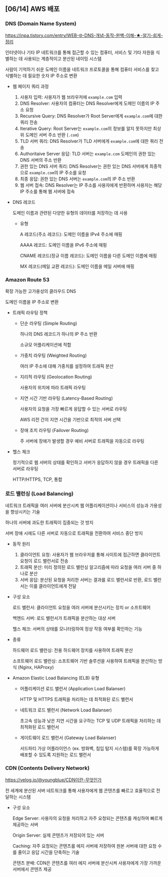## [06/14] AWS 배포



### DNS (Domain Name System)

https://inpa.tistory.com/entry/WEB-🌐-DNS-개념-동작-완벽-이해-★-알기-쉽게-정리

인터넷이나 기타 IP 네트워크를 통해 접근할 수 있는 컴퓨터, 서비스 및 기타 자원을 식별하는 데 사용되는 계층적이고 분산된 네이밍 시스템

사람이 기억하기 쉬운 도메인 이름을 네트워크 프로토콜을 통해 컴퓨터 서비스를 찾고 식별하는 데 필요한 숫자 IP 주소로 변환

- 웹 페이지 쿼리 과정

  1. 사용자 입력: 사용자가 웹 브라우저에 `example.com` 입력
  2. DNS Resolver: 사용자의 컴퓨터는 DNS Resolver에게 도메인 이름의 IP 주소 요청
  3. Recursive Query: DNS Resolver가 Root Server에게 `example.com`에 대한 쿼리 전송
  4. Iterative Query: Root Server는 `example.com`의 정보를 알지 못하지만 최상위 도메인 서버 주소 반환 (`.com`)
  5. TLD 서버 쿼리: DNS Resolver가 TLD 서버에게 `example.com`에 대한 쿼리 전송
  6. Authoritaive Server 응답: TLD 서버는 `example.com` 도메인의 권한 있는 DNS 서버의 주소 반환
  7. 권한 있는 DNS 서버 쿼리: DNS Resolver는 권한 있는 DNS 서버에게 최종적으로 `example.com`의 IP 주소를 요청
  8. 최종 응답: 권한 있는 DNS 서버는 `example.com`의 IP 주소 반환
  9. 웹 서버 접속: DNS Resolver는 IP 주소를 사용자에게 반환하며 사용자는 해당 IP 주소를 통해 웹 서버에 접속

- DNS 레코드

  도메인 이름과 관련된 다양한 유형의 데이터를 저장하는 데 사용

  - 유형

    A 레코드(주소 레코드): 도메인 이름을 IPv4 주소에 매핑

    AAAA 레코드: 도메인 이름을 IPv6 주소에 매핑

    CNAME 레코드(정규 이름 레코드): 도메인 이름을 다른 도메인 이름에 매핑

    MX 레코드(메일 교환 레코드): 도메인 이름을 메일 서버에 매핑



### Amazon Route 53

확장 가능한 고가용성의 클라우드 DNS

도메인 이름을 IP 주소로 변환

- 트래픽 라우팅 정책

  - 단순 라우팅 (Simple Routing)

    하나의 DNS 레코드가 하나의 IP 주소 반환

    소규모 어플리케이션에 적합

  - 가중치 라우팅 (Weighted Routing)

    여러 IP 주소에 대해 가중치를 설정하여 트래픽 분산

  - 지리적 라우팅 (Geolocation Routing)

    사용자의 위치에 따라 트래픽 라우팅

  - 지연 시간 기반 라우팅 (Latency-Based Routing)

    사용자의 요청을 가장 빠르게 응답할 수 있는 서버로 라우팅

    AWS 리전 간의 지연 시간을 기반으로 최적의 서버 선택

  - 장애 조치 라우팅 (Failover Routing)

    주 서버에 장애가 발생할 경우 예비 서버로 트래픽을 자동으로 라우팅

- 헬스 체크

  정기적으로 웹 서버의 상태를 확인하고 서버가 응답하지 않을 경우 트래픽을 다른 서버로 라우팅

  HTTP/HTTPS, TCP, 통합



### 로드 밸런싱 (Load Balancing)

네트워크 트래픽을 여러 서버에 분산시켜 웹 어플리케이션이나 서비스의 성능과 가용성을 향상시키는 기술

하나의 서버에 과도한 트래픽이 집중되는 것 방지

서버 장애 시에도 다른 서버로 자동으로 트래픽을 전환하여 서비스 중단 방지

- 동작 원리

  1. 클라이언트 요청: 사용자가 웹 브라우저를 통해 사이트에 접근하면 클라이언트 요청이 로드 밸런서로 전송
  2. 트래픽 분산: 미리 정의된 로드 밸런싱 알고리즘에 따라 요청을 여러 서버 중 하나로 분산
  3. 서버 응답: 분산된 요청을 처리한 서버는 결과를 로드 밸런서로 반환, 로드 밸런서는 이를 클라이언트에게 전달

- 구성 요소

  로드 밸런서: 클라이언트 요청을 여러 서버에 분산시키는 장치 or 소프트웨어

  백엔드 서버: 로드 밸런서가 트래픽을 분산하는 대상 서버

  헬스 체크: 서버의 상태를 모니터링하여 정상 작동 여부를 확인하는 기능

- 종류

  하드웨어 로드 밸런싱: 전용 하드웨어 장치를 사용하여 트래픽 분산

  소프트웨어 로드 밸런싱: 소프트웨어 기반 솔루션을 사용하여 트래픽을 분산하는 방식 (Nginx, HAProxy)

- Amazon Elastic Load Balancing (ELB) 유형

  - 어플리케이션 로드 밸런서 (Application Load Balanser)

    HTTP 및 HTTPS 트래픽을 처리하는 데 최적화된 로드 밸런서

  - 네트워크 로드 밸런서 (Network Load Balanser)

    초고속 성능과 낮은 지연 시간을 요구하는 TCP 및 UDP 트래픽을 처리하는 데 최적화된 로드 밸런서

  - 게이트웨이 로드 밸런서 (Gateway Load Balanser)

    서드파티 가상 어플라이언스 (ex. 방화벽, 침입 탐지 시스템)를 확장 가능하게 배포할 수 있도록 지원하는 로드 밸런서



### CDN (Contents Delivery Network)

https://velog.io/@youngblue/CDN이란-무엇인가

전 세계에 분산된 서버 네트워크를 통해 사용자에게 웹 콘텐츠를 빠르고 효율적으로 전달하는 시스템

- 구성 요소

  Edge Server: 사용자의 요청을 처리하고 자주 요청되는 콘텐츠를 캐싱하여 빠르게 제공하는 서버

  Origin Server: 실제 콘텐츠가 저장되어 있는 서버

  Caching: 자주 요청되는 콘텐츠를 에지 서버에 저장하여 원본 서버에 대한 요청 수를 줄이고 응답 시간을 단축하는 기술

  콘텐츠 분배: CDN은 콘텐츠를 여러 에지 서버에 분산시켜 사용자에게 가장 가까운 서버에서 콘텐츠 제공
